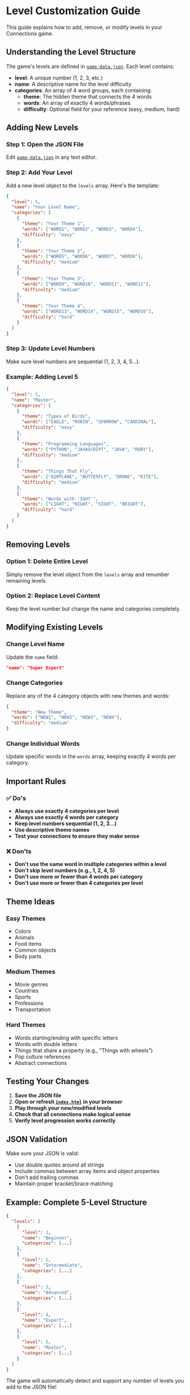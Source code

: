 # Level Customization Guide

This guide explains how to add, remove, or modify levels in your Connections game.

## Understanding the Level Structure

The game's levels are defined in [`game-data.json`](game-data.json). Each level contains:

- **level**: A unique number (1, 2, 3, etc.)
- **name**: A descriptive name for the level difficulty
- **categories**: An array of 4 word groups, each containing:
  - **theme**: The hidden theme that connects the 4 words
  - **words**: An array of exactly 4 words/phrases
  - **difficulty**: Optional field for your reference (easy, medium, hard)

## Adding New Levels

### Step 1: Open the JSON File
Edit [`game-data.json`](game-data.json) in any text editor.

### Step 2: Add Your Level
Add a new level object to the `levels` array. Here's the template:

```json
{
  "level": 5,
  "name": "Your Level Name",
  "categories": [
    {
      "theme": "Your Theme 1",
      "words": ["WORD1", "WORD2", "WORD3", "WORD4"],
      "difficulty": "easy"
    },
    {
      "theme": "Your Theme 2", 
      "words": ["WORD5", "WORD6", "WORD7", "WORD8"],
      "difficulty": "medium"
    },
    {
      "theme": "Your Theme 3",
      "words": ["WORD9", "WORD10", "WORD11", "WORD12"],
      "difficulty": "medium"
    },
    {
      "theme": "Your Theme 4",
      "words": ["WORD13", "WORD14", "WORD15", "WORD16"],
      "difficulty": "hard"
    }
  ]
}
```

### Step 3: Update Level Numbers
Make sure level numbers are sequential (1, 2, 3, 4, 5...).

### Example: Adding Level 5
```json
{
  "level": 5,
  "name": "Master",
  "categories": [
    {
      "theme": "Types of Birds",
      "words": ["EAGLE", "ROBIN", "SPARROW", "CARDINAL"],
      "difficulty": "easy"
    },
    {
      "theme": "Programming Languages",
      "words": ["PYTHON", "JAVASCRIPT", "JAVA", "RUBY"],
      "difficulty": "medium"
    },
    {
      "theme": "Things That Fly",
      "words": ["AIRPLANE", "BUTTERFLY", "DRONE", "KITE"],
      "difficulty": "medium"
    },
    {
      "theme": "Words with 'IGHT'",
      "words": ["LIGHT", "NIGHT", "SIGHT", "BRIGHT"],
      "difficulty": "hard"
    }
  ]
}
```

## Removing Levels

### Option 1: Delete Entire Level
Simply remove the level object from the `levels` array and renumber remaining levels.

### Option 2: Replace Level Content
Keep the level number but change the name and categories completely.

## Modifying Existing Levels

### Change Level Name
Update the `name` field:
```json
"name": "Super Expert"
```

### Change Categories
Replace any of the 4 category objects with new themes and words:
```json
{
  "theme": "New Theme",
  "words": ["NEW1", "NEW2", "NEW3", "NEW4"],
  "difficulty": "medium"
}
```

### Change Individual Words
Update specific words in the `words` array, keeping exactly 4 words per category.

## Important Rules

### ✅ Do's
- **Always use exactly 4 categories per level**
- **Always use exactly 4 words per category**
- **Keep level numbers sequential (1, 2, 3...)**
- **Use descriptive theme names**
- **Test your connections to ensure they make sense**

### ❌ Don'ts
- **Don't use the same word in multiple categories within a level**
- **Don't skip level numbers (e.g., 1, 2, 4, 5)**
- **Don't use more or fewer than 4 words per category**
- **Don't use more or fewer than 4 categories per level**

## Theme Ideas

### Easy Themes
- Colors
- Animals
- Food items
- Common objects
- Body parts

### Medium Themes
- Movie genres
- Countries
- Sports
- Professions
- Transportation

### Hard Themes
- Words starting/ending with specific letters
- Words with double letters
- Things that share a property (e.g., "Things with wheels")
- Pop culture references
- Abstract connections

## Testing Your Changes

1. **Save the JSON file**
2. **Open or refresh [`index.html`](index.html) in your browser**
3. **Play through your new/modified levels**
4. **Check that all connections make logical sense**
5. **Verify level progression works correctly**

## JSON Validation

Make sure your JSON is valid:
- Use double quotes around all strings
- Include commas between array items and object properties
- Don't add trailing commas
- Maintain proper bracket/brace matching

## Example: Complete 5-Level Structure

```json
{
  "levels": [
    {
      "level": 1,
      "name": "Beginner",
      "categories": [...]
    },
    {
      "level": 2, 
      "name": "Intermediate",
      "categories": [...]
    },
    {
      "level": 3,
      "name": "Advanced", 
      "categories": [...]
    },
    {
      "level": 4,
      "name": "Expert",
      "categories": [...]
    },
    {
      "level": 5,
      "name": "Master",
      "categories": [...]
    }
  ]
}
```

The game will automatically detect and support any number of levels you add to the JSON file!